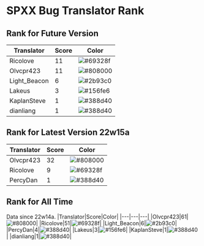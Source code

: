 # SPXX Bug Translator Rank
## Rank for Future Version
|Translator|Score|Color|
|---|---|---|
|Ricolove|11|![#69328f](https://via.placeholder.com/15/69328f/000000?text=+)|
|Olvcpr423|11|![#808000](https://via.placeholder.com/15/808000/000000?text=+)|
|Light_Beacon|6|![#2b93c0](https://via.placeholder.com/15/2b93c0/000000?text=+)|
|Lakeus|3|![#156fe6](https://via.placeholder.com/15/156fe6/000000?text=+)|
|KaplanSteve|1|![#388d40](https://via.placeholder.com/15/388d40/000000?text=+)|
|dianliang|1|![#388d40](https://via.placeholder.com/15/388d40/000000?text=+)|
## Rank for Latest Version 22w15a
|Translator|Score|Color|
|---|---|---|
|Olvcpr423|32|![#808000](https://via.placeholder.com/15/808000/000000?text=+)|
|Ricolove|9|![#69328f](https://via.placeholder.com/15/69328f/000000?text=+)|
|PercyDan|1|![#388d40](https://via.placeholder.com/15/388d40/000000?text=+)|
## Rank for All Time
Data since 22w14a.
|Translator|Score|Color|
|---|---|---|
|Olvcpr423|61|![#808000](https://via.placeholder.com/15/808000/000000?text=+)|
|Ricolove|51|![#69328f](https://via.placeholder.com/15/69328f/000000?text=+)|
|Light_Beacon|6|![#2b93c0](https://via.placeholder.com/15/2b93c0/000000?text=+)|
|PercyDan|4|![#388d40](https://via.placeholder.com/15/388d40/000000?text=+)|
|Lakeus|3|![#156fe6](https://via.placeholder.com/15/156fe6/000000?text=+)|
|KaplanSteve|1|![#388d40](https://via.placeholder.com/15/388d40/000000?text=+)|
|dianliang|1|![#388d40](https://via.placeholder.com/15/388d40/000000?text=+)|